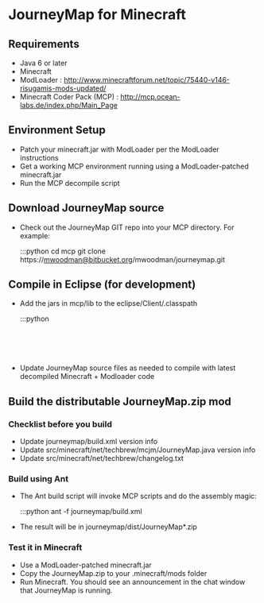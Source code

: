# JourneyMap for Minecraft

## Requirements

* Java 6 or later
* Minecraft
* ModLoader : http://www.minecraftforum.net/topic/75440-v146-risugamis-mods-updated/
* Minecraft Coder Pack (MCP) : http://mcp.ocean-labs.de/index.php/Main_Page

## Environment Setup

* Patch your minecraft.jar with ModLoader per the ModLoader instructions
* Get a working MCP environment running using a ModLoader-patched minecraft.jar
* Run the MCP decompile script

## Download JourneyMap source

* Check out the JourneyMap GIT repo into your MCP directory.  For example:

    :::python
        cd mcp
        git clone https://mwoodman@bitbucket.org/mwoodman/journeymap.git
		
## Compile in Eclipse (for development)

* Add the jars in mcp/lib to the eclipse/Client/.classpath

    :::python
        <classpathentry kind="lib" path="lib/servlet.jar"/>            
        <classpathentry kind="lib" path="lib/servlet-2-3.jar"/>        
        <classpathentry kind="lib" path="lib/war.jar"/>                
        <classpathentry kind="lib" path="lib/webserver.jar"/>          
        <classpathentry kind="lib" path="lib/YUIAnt.jar"/>             
        <classpathentry kind="lib" path="lib/yuicompressor-2.4.6.jar"/>

* Update JourneyMap source files as needed to compile with latest decompiled Minecraft + Modloader code

## Build the distributable JourneyMap.zip mod

### Checklist before you build

* Update journeymap/build.xml version info
* Update src/minecraft/net/techbrew/mcjm/JourneyMap.java version info 
* Update src/minecraft/net/techbrew/changelog.txt

### Build using Ant

* The Ant build script will invoke MCP scripts and do the assembly magic:

    :::python
        ant -f journeymap/build.xml
		
* The result will be in journeymap/dist/JourneyMap*.zip

### Test it in Minecraft

* Use a ModLoader-patched minecraft.jar
* Copy the JourneyMap.zip to your .minecraft/mods folder
* Run Minecraft.  You should see an announcement in the chat window that JourneyMap is running.
